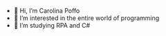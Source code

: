 - 👋 Hi, I’m Carolina Poffo
- 👀 I’m interested in the entire world of programming
- 🌱 I’m studying RPA and C#
<!---
carolpoffo/carolpoffo is a ✨ special ✨ repository because its `README.md` (this file) appears on your GitHub profile.
You can click the Preview link to take a look at your changes.
--->
